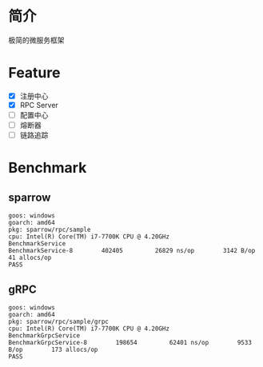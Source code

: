 # 简介

极简的微服务框架

# Feature

- [x] 注册中心
- [x] RPC Server
- [ ] 配置中心
- [ ] 熔断器
- [ ] 链路追踪

# Benchmark

## sparrow

```
goos: windows
goarch: amd64
pkg: sparrow/rpc/sample
cpu: Intel(R) Core(TM) i7-7700K CPU @ 4.20GHz
BenchmarkService
BenchmarkService-8   	  402405	     26829 ns/op	    3142 B/op	      41 allocs/op
PASS
```

## gRPC

```
goos: windows
goarch: amd64
pkg: sparrow/rpc/sample/grpc
cpu: Intel(R) Core(TM) i7-7700K CPU @ 4.20GHz
BenchmarkGrpcService
BenchmarkGrpcService-8   	  198654	     62401 ns/op	    9533 B/op	     173 allocs/op
PASS
```